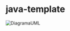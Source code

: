 # java-template

![DiagramaUML](https://github.com/nuwe-reports/651c6809538c4c107598b3b6/assets/89530250/aa287ecb-5ed9-4677-ae23-fe58f357b6c5)
